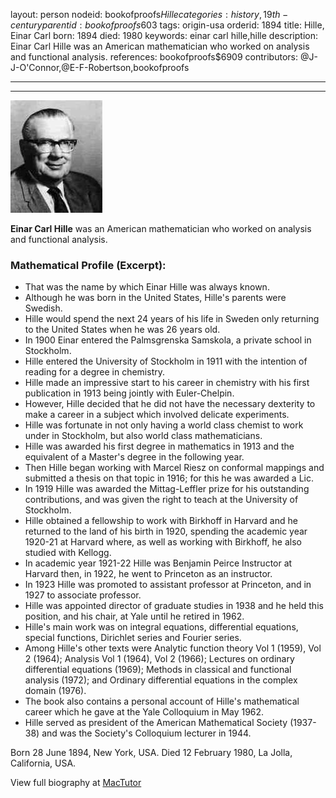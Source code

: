 layout: person
nodeid: bookofproofs$Hille
categories: history,19th-century
parentid: bookofproofs$603
tags: origin-usa
orderid: 1894
title: Hille, Einar Carl
born: 1894
died: 1980
keywords: einar carl hille,hille
description: Einar Carl Hille was an American mathematician who worked on analysis and functional analysis.
references: bookofproofs$6909
contributors: @J-J-O'Connor,@E-F-Robertson,bookofproofs

---



---

![Hille.jpg](https://github.com/bookofproofs/bookofproofs.github.io/blob/main/_sources/_assets/images/portraits/Hille.jpg?raw=true)

**Einar Carl Hille** was an American mathematician who worked on analysis and functional analysis.

### Mathematical Profile (Excerpt):
* That was the name by which Einar Hille was always known.
* Although he was born in the United States, Hille's parents were Swedish.
* Hille would spend the next 24 years of his life in Sweden only returning to the United States when he was 26 years old.
* In 1900 Einar entered the Palmsgrenska Samskola, a private school in Stockholm.
* Hille entered the University of Stockholm in 1911 with the intention of reading for a degree in chemistry.
* Hille made an impressive start to his career in chemistry with his first publication in 1913 being jointly with Euler-Chelpin.
* However, Hille decided that he did not have the necessary dexterity to make a career in a subject which involved delicate experiments.
* Hille was fortunate in not only having a world class chemist to work under in Stockholm, but also world class mathematicians.
* Hille was awarded his first degree in mathematics in 1913 and the equivalent of a Master's degree in the following year.
* Then Hille began working with Marcel Riesz on conformal mappings and submitted a thesis on that topic in 1916; for this he was awarded a Lic.
* In 1919 Hille was awarded the Mittag-Leffler prize for his outstanding contributions, and was given the right to teach at the University of Stockholm.
* Hille obtained a fellowship to work with Birkhoff in Harvard and he returned to the land of his birth in 1920, spending the academic year 1920-21 at Harvard where, as well as working with Birkhoff, he also studied with Kellogg.
* In academic year 1921-22 Hille was Benjamin Peirce Instructor at Harvard then, in 1922, he went to Princeton as an instructor.
* In 1923 Hille was promoted to assistant professor at Princeton, and in 1927 to associate professor.
* Hille was appointed director of graduate studies in 1938 and he held this position, and his chair, at Yale until he retired in 1962.
* Hille's main work was on integral equations, differential equations, special functions, Dirichlet series and Fourier series.
* Among Hille's other texts were Analytic function theory Vol 1 (1959), Vol 2 (1964); Analysis Vol 1 (1964), Vol 2 (1966); Lectures on ordinary differential equations (1969); Methods in classical and functional analysis (1972); and Ordinary differential equations in the complex domain (1976).
* The book also contains a personal account of Hille's mathematical career which he gave at the Yale Colloquium in May 1962.
* Hille served as president of the American Mathematical Society (1937-38) and was the Society's Colloquium lecturer in 1944.

Born 28 June 1894, New York, USA. Died 12 February 1980, La Jolla, California, USA.

View full biography at [MacTutor](https://mathshistory.st-andrews.ac.uk/Biographies/Hille/)
